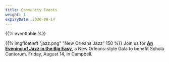 ```yaml
---
title: Community Events
weight: 1
expiryDate: 2020-08-14
---
```


{{% eventtable %}}

{{% imgfloatleft "jazz.png" "New Orleans Jazz" 150 %}}
Join us for <a href="/events/gala" style="font-weight:bold">An Evening of Jazz in the Big Easy</a>,
a New Orleans-style Gala to benefit Schola Cantorum.  Friday, August 14, in Campbell.
